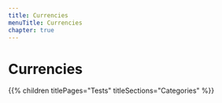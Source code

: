 ```yaml
---
title: Currencies
menuTitle: Currencies
chapter: true
---
```


# Currencies

{{% children titlePages="Tests" titleSections="Categories" %}}
